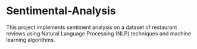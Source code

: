 # Sentimental-Analysis
This project implements sentiment analysis on a dataset of restaurant reviews using Natural Language Processing (NLP) techniques and machine learning algorithms.
